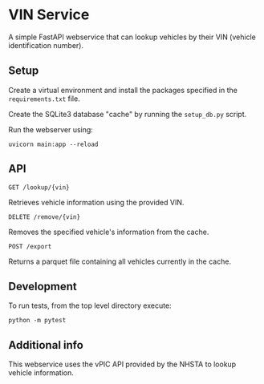 # VIN Service

A simple FastAPI webservice that can lookup vehicles by their VIN
(vehicle identification number).

## Setup

Create a virtual environment and install the packages specified in the
`requirements.txt` file.

Create the SQLite3 database "cache" by running the `setup_db.py` script.

Run the webserver using:
```
uvicorn main:app --reload
```

## API

`GET /lookup/{vin}`

Retrieves vehicle information using the provided VIN.

`DELETE /remove/{vin}`

Removes the specified vehicle's information from the cache.

`POST /export`

Returns a parquet file containing all vehicles currently in the cache.

## Development

To run tests, from the top level directory execute:
```
python -m pytest
```

## Additional info

This webservice uses the vPIC API provided by the NHSTA to lookup
vehicle information.
